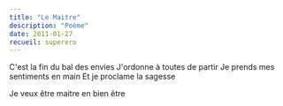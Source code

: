 ```yaml
---
title: "Le Maitre"
description: "Poème"
date: 2011-01-27
recueil: superero
---
```


C'est la fin du bal des envies
J'ordonne à toutes de partir
Je prends mes sentiments en main
Et je proclame la sagesse

Je veux être maitre en bien être
